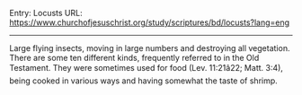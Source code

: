 Entry: Locusts
URL: https://www.churchofjesuschrist.org/study/scriptures/bd/locusts?lang=eng

---

Large flying insects, moving in large numbers and destroying all vegetation. There are some ten different kinds, frequently referred to in the Old Testament. They were sometimes used for food (Lev. 11:21â22; Matt. 3:4), being cooked in various ways and having somewhat the taste of shrimp.
